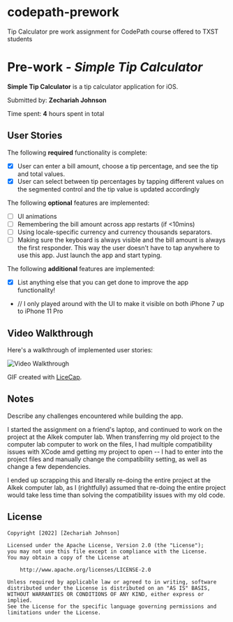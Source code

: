 # codepath-prework
Tip Calculator pre work assignment for CodePath course offered to TXST students


# Pre-work - *Simple Tip Calculator*

**Simple Tip Calculator** is a tip calculator application for iOS.

Submitted by: **Zechariah Johnson**

Time spent: **4** hours spent in total

## User Stories

The following **required** functionality is complete:

* [x] User can enter a bill amount, choose a tip percentage, and see the tip and total values.
* [x] User can select between tip percentages by tapping different values on the segmented control and the tip value is updated accordingly

The following **optional** features are implemented:

* [ ] UI animations
* [ ] Remembering the bill amount across app restarts (if <10mins)
* [ ] Using locale-specific currency and currency thousands separators.
* [ ] Making sure the keyboard is always visible and the bill amount is always the first responder. This way the user doesn't have to tap anywhere to use this app. Just launch the app and start typing.

The following **additional** features are implemented:

- [x] List anything else that you can get done to improve the app functionality!
- // I only played around with the UI to make it visible on both iPhone 7 up to iPhone 11 Pro

## Video Walkthrough

Here's a walkthrough of implemented user stories:

<img src='http://g.recordit.co/QLsLJPs66Q.gif' title='Video Walkthrough' width='' alt='Video Walkthrough' />

GIF created with [LiceCap](http://www.cockos.com/licecap/).

## Notes

Describe any challenges encountered while building the app.

I started the assignment on a friend's laptop, and continued to work on the project at the Alkek computer lab. When transferring my old project to the computer lab computer to work on the files, I had multiple compatibility issues with XCode amd getting my project to open -- I had to enter into the project files and manually change the compatibility setting, as well as change a few dependencies.

I ended up scrapping this and literally re-doing the entire project at the Alkek computer lab, as I (rightfully) assumed that re-doing the entire project would take less time than solving the compatibility issues with my old code.

## License

    Copyright [2022] [Zechariah Johnson]

    Licensed under the Apache License, Version 2.0 (the "License");
    you may not use this file except in compliance with the License.
    You may obtain a copy of the License at

        http://www.apache.org/licenses/LICENSE-2.0

    Unless required by applicable law or agreed to in writing, software
    distributed under the License is distributed on an "AS IS" BASIS,
    WITHOUT WARRANTIES OR CONDITIONS OF ANY KIND, either express or implied.
    See the License for the specific language governing permissions and
    limitations under the License.
